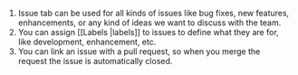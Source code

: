 1. Issue tab can be used for all kinds of issues like bug fixes, new features, enhancements, or any kind of ideas we want to discuss with the team.
2. You can assign [[Labels |labels]] to issues to define what they are for, like development, enhancement, etc.
3. You can link an issue with a pull request, so when you merge the request the issue is automatically closed.